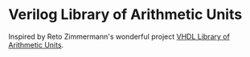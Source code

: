 # Verilog Library of Arithmetic Units

Inspired by Reto Zimmermann's wonderful project [VHDL Library of Arithmetic Units](https://iis-people.ee.ethz.ch/~zimmi/arith_lib.html).
